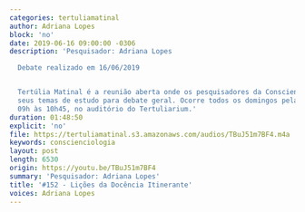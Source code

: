 ```yaml
---
categories: tertuliamatinal
author: Adriana Lopes
block: 'no'
date: 2019-06-16 09:00:00 -0306
description: 'Pesquisador: Adriana Lopes

  Debate realizado em 16/06/2019


  Tertúlia Matinal é a reunião aberta onde os pesquisadores da Conscienciologia apresentam
  seus temas de estudo para debate geral. Ocorre todos os domingos pela manhã, das
  09h às 10h45, no auditório do Tertuliarium.'
duration: 01:48:50
explicit: 'no'
file: https://tertuliamatinal.s3.amazonaws.com/audios/TBuJ51m7BF4.m4a
keywords: conscienciologia
layout: post
length: 6530
origin: https://youtu.be/TBuJ51m7BF4
summary: 'Pesquisador: Adriana Lopes'
title: '#152 - Lições da Docência Itinerante'
voices: Adriana Lopes
---
```

